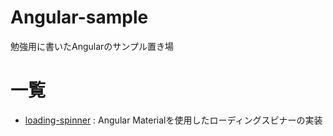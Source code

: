 # Angular-sample
勉強用に書いたAngularのサンプル置き場

# 一覧
 - [loading-spinner](loading-spinner) : Angular Materialを使用したローディングスピナーの実装
